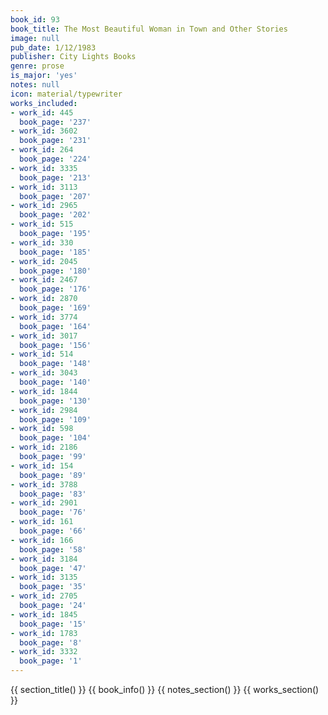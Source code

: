 ```yaml
---
book_id: 93
book_title: The Most Beautiful Woman in Town and Other Stories
image: null
pub_date: 1/12/1983
publisher: City Lights Books
genre: prose
is_major: 'yes'
notes: null
icon: material/typewriter
works_included:
- work_id: 445
  book_page: '237'
- work_id: 3602
  book_page: '231'
- work_id: 264
  book_page: '224'
- work_id: 3335
  book_page: '213'
- work_id: 3113
  book_page: '207'
- work_id: 2965
  book_page: '202'
- work_id: 515
  book_page: '195'
- work_id: 330
  book_page: '185'
- work_id: 2045
  book_page: '180'
- work_id: 2467
  book_page: '176'
- work_id: 2870
  book_page: '169'
- work_id: 3774
  book_page: '164'
- work_id: 3017
  book_page: '156'
- work_id: 514
  book_page: '148'
- work_id: 3043
  book_page: '140'
- work_id: 1844
  book_page: '130'
- work_id: 2984
  book_page: '109'
- work_id: 598
  book_page: '104'
- work_id: 2186
  book_page: '99'
- work_id: 154
  book_page: '89'
- work_id: 3788
  book_page: '83'
- work_id: 2901
  book_page: '76'
- work_id: 161
  book_page: '66'
- work_id: 166
  book_page: '58'
- work_id: 3184
  book_page: '47'
- work_id: 3135
  book_page: '35'
- work_id: 2705
  book_page: '24'
- work_id: 1845
  book_page: '15'
- work_id: 1783
  book_page: '8'
- work_id: 3332
  book_page: '1'
---
```


{{ section_title() }}
{{ book_info() }}
{{ notes_section() }}
{{ works_section() }}
